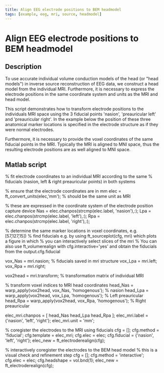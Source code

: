 ```yaml
---
title: Align EEG electrode positions to BEM headmodel
tags: [example, eeg, mri, source, headmodel]
---
```


# Align EEG electrode positions to BEM headmodel

## Description

To use accurate individual volume conduction models of the head (or "head models") in inverse source reconstruction of EEG data, we construct a head model from the individual MRI. Furthermore, it is necessary to express the electrode positions in the same coordinate system and units as the MRI and head model.

This script demonstrates how to transform electrode positions to the individuals MRI space using the 3 fiducial points 'nasion', 'preauricular left' and 'preauricular right'. In the example below the position of these three anatomical marker locations is specified in the electrode structure as if they were normal electrodes.

Furthermore, it is necessary to provide the voxel coordinates of the same fiducial points in the MRI. Typically the MRI is aligned to MNI space, thus the resulting electrode positions are as well aligned to MNI space.

## Matlab script

  % fit electrode coordinates to an individual MRI according to the same
  % fiducials (nasion, left & right preauricular points) in both systems

  % ensure that the electrode coordinates are in mm
  elec = ft_convert_units(elec,'mm'); % should be the same unit as MRI

  % these are expressed in the coordinate system of the electrode position capture device
  Nas = elec.chanpos(strcmp(elec.label, 'nasion'),:);
  Lpa = elec.chanpos(strcmp(elec.label, 'left'),:);
  Rpa = elec.chanpos(strcmp(elec.label, 'right'),:);

  % determine the same marker locations in voxel coordinates, e.g. [57,127,15])
  % find fiducials e.g. by using ft_sourceplot(cfg, mri) which plots a figure in which
  % you can interactively select slices of the mri
  % You can also use ft_volumerealign with cfg.interactive='yes' and obtain the fiducials from the output.cfg.fiducial

  vox_Nas = mri.nasion;  % fiducials saved in mri structure
  vox_Lpa = mri.left;     
  vox_Rpa = mri.right;

  vox2head = mri.transform; % transformation matrix of individual MRI

  % transform voxel indices to MRI head coordinates
  head_Nas          = warp_apply(vox2head, vox_Nas, 'homogenous'); % nasion
  head_Lpa          = warp_apply(vox2head, vox_Lpa, 'homogenous'); % Left preauricular
  head_Rpa          = warp_apply(vox2head, vox_Rpa, 'homogenous'); % Right preauricular

  elec_mri.chanpos = [
    head_Nas
    head_Lpa
    head_Rpa
    ];
  elec_mri.label = {'nasion', 'left', 'right'};
  elec_mri.unit  = 'mm';

  % coregister the electrodes to the MRI using fiducials
  cfg = [];
  cfg.method   = 'fiducial';
  cfg.template = elec_mri;
  cfg.elec     = elec;
  cfg.fiducial = {'nasion', 'left', 'right'};
  elec_new = ft_electroderealign(cfg);

  % interactively coregister the electrodes to the BEM head model
  % this is a visual check and refinement step
  cfg = [];
  cfg.method    = 'interactive';
  cfg.elec      = elec;
  cfg.headshape = vol.bnd(1);
  elec_new = ft_electroderealign(cfg);
